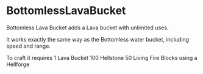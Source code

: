 # BottomlessLavaBucket
Bottomless Lava Bucket adds a Lava bucket with unlimited uses.

It works exactly the same way as the Bottomless water bucket, including speed and range.

To craft it requires
1 Lava Bucket
100 Hellstone
50 Living Fire Blocks
using a Hellforge
